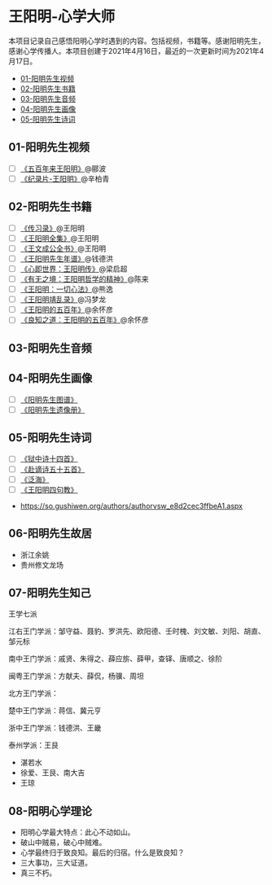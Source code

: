 # 王阳明-心学大师

本项目记录自己感悟阳明心学时遇到的内容。包括视频，书籍等。感谢阳明先生，感谢心学传播人。本项目创建于2021年4月16日，最近的一次更新时间为2021年4月17日。

- [01-阳明先生视频]()
- [02-阳明先生书籍]()
- [03-阳明先生音频]()
- [04-阳明先生画像]()
- [05-阳明先生诗词]()

## 01-阳明先生视频

- [ ] [《五百年来王阳明》](https://www.bilibili.com/bangumi/play/ss31816)@郦波
- [ ] [《纪录片-王阳明》](https://github.com/0e0w/WangYangMing/blob/main/01-%E9%98%B3%E6%98%8E%E5%85%88%E7%94%9F%E8%A7%86%E9%A2%91/%E3%80%8A%E7%BA%AA%E5%BD%95%E7%89%87%E7%8E%8B%E9%98%B3%E6%98%8E%E3%80%8B.md)@辛柏青

## 02-阳明先生书籍

- [ ] [《传习录》]()@王阳明
- [ ] [《王阳明全集》]()@王阳明
- [ ] [《王文成公全书》]()@王阳明
- [ ] [《王阳明先生年谱》]()@钱德洪
- [ ] [《心即世界：王阳明传》]()@梁启超
- [ ] [《有无之境：王阳明哲学的精神》]()@陈来
- [ ] [《王阳明：一切心法》]()@熊逸
- [ ] [《王阳明靖乱录》]()@冯梦龙
- [ ] [《王阳明的五百年》](https://item.jd.com/10029139837549.html)@余怀彦
- [ ] [《良知之道：王阳明的五百年》](https://item.jd.com/71933377357.html)@余怀彦

## 03-阳明先生音频

## 04-阳明先生画像

- [ ] [《阳明先生图谱》]()
- [ ] [《阳明先生遗像册》]()

## 05-阳明先生诗词

- [ ] [《狱中诗十四首》]()
- [ ] [《赴谪诗五十五首》](http://www.360doc.com/content/16/0512/07/1383524_558404383.shtml)
- [ ] [《泛海》]()
- [ ] [《王阳明四句教》]()
- https://so.gushiwen.org/authors/authorvsw_e8d2cec3ffbeA1.aspx

## 06-阳明先生故居

- 浙江余姚
- 贵州修文龙场

## 07-阳明先生知己

王学七派

江右王门学派：邹守益、聂豹、罗洪先、欧阳德、壬时槐、刘文敏、刘阳、胡直、邹元标

南中王门学派：戚贤、朱得之、薛应旂、薛甲，查铎、唐顺之、徐阶

闽粤王门学派：方献夫、薛侃，杨骥、周坦

北方王门学派：

楚中王门学派：蒋信、冀元亨

浙中王门学派：钱德洪、王畿

泰州学派：王艮

- 湛若水
- 徐爱、王艮、南大吉
- 王琼

## 08-阳明心学理论

- 阳明心学最大特点：此心不动如山。
- 破山中贼易，破心中贼难。
- 心学最终归于致良知。最后的归宿。什么是致良知？
- 三大事功，三大证道。
- 真三不朽。
